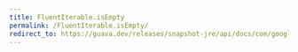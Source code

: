 ```yaml
---
title: FluentIterable.isEmpty
permalink: /FluentIterable.isEmpty/
redirect_to: https://guava.dev/releases/snapshot-jre/api/docs/com/google/common/collect/FluentIterable.html#isEmpty--
---
```

